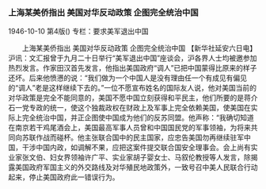 ### 上海某美侨指出  美国对华反动政策  企图完全统治中国

1946-10-10
第4版()
专栏：要求美军退出中国

　　上海某美侨指出
    美国对华反动政策
    企图完全统治中国
    【新华社延安六日电】沪讯：文汇报曾于九月二十日举行“美军退出中国”座谈会，沪各界人士均被邀参加热烈发言。作家田汉首先发言，他指出美国政府“调人”已把中国蒙得比原来的样子还坏。后来他愤懑的说：“我们做为一个中国人是没有理由任一个有成见有偏见的“调人”老是这样继续下去的。”一位不愿宣布姓名的国际友人说，他对美国当前的对华政策是完全不能同意的，美国不愿中国立刻获得和平民主，他们所要的是蒋介石一党专政的统一，使这个独裁政权在财政上及军事上完全依赖美国，使美国在实际上完全统治中国，并正企图使中国成为他们的反苏同盟。他声称：“我确切知道在南京若干鸡尾酒会上，美国最高军事人员曾和中国国民党的军事领袖，为将来共同向苏联作战而碰杯。他主张联合国中的民主国家，应忠告美国勿再继续驻军中国，干涉中国内政，如调解不果，应把这案件提交联合国安全理事会。会上尚有实业家张文伯、妇女界领袖许广平、实业家胡子婴女士、马叙伦教授等人发言，除揭露美国政府军国主义的外交路线及对华殖民地政策外，一致号召中美人民联合行动起来，停止美国政府此一错误行为。
